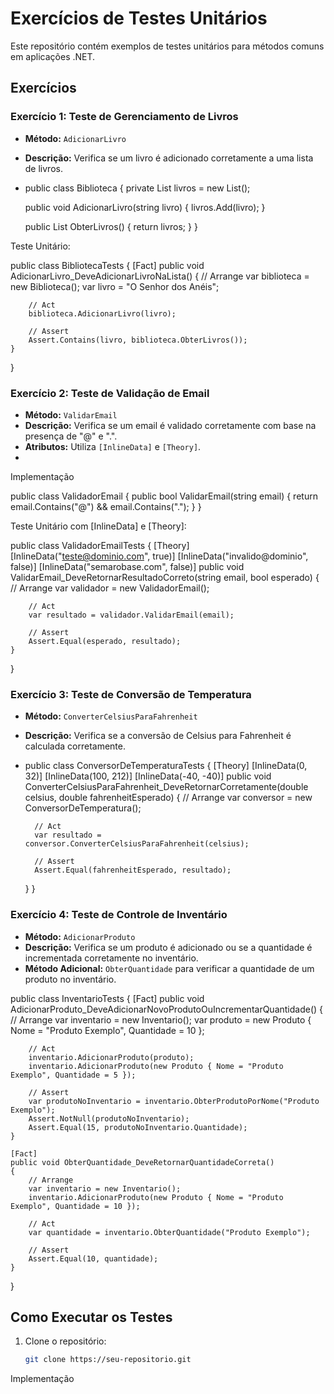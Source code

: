 # Exercícios de Testes Unitários

Este repositório contém exemplos de testes unitários para métodos comuns em aplicações .NET.

## Exercícios

### Exercício 1: Teste de Gerenciamento de Livros
- **Método:** `AdicionarLivro`
- **Descrição:** Verifica se um livro é adicionado corretamente a uma lista de livros.

- public class Biblioteca
{
    private List<string> livros = new List<string>();

    public void AdicionarLivro(string livro)
    {
        livros.Add(livro);
    }

    public List<string> ObterLivros()
    {
        return livros;
    }
}


Teste Unitário:

public class BibliotecaTests
{
    [Fact]
    public void AdicionarLivro_DeveAdicionarLivroNaLista()
    {
        // Arrange
        var biblioteca = new Biblioteca();
        var livro = "O Senhor dos Anéis";

        // Act
        biblioteca.AdicionarLivro(livro);

        // Assert
        Assert.Contains(livro, biblioteca.ObterLivros());
    }
}


### Exercício 2: Teste de Validação de Email
- **Método:** `ValidarEmail`
- **Descrição:** Verifica se um email é validado corretamente com base na presença de "@" e ".".
- **Atributos:** Utiliza `[InlineData]` e `[Theory]`.
- 
Implementação

public class ValidadorEmail
{
    public bool ValidarEmail(string email)
    {
        return email.Contains("@") && email.Contains(".");
    }
}

Teste Unitário com [InlineData] e [Theory]:

public class ValidadorEmailTests
{
    [Theory]
    [InlineData("teste@dominio.com", true)]
    [InlineData("invalido@dominio", false)]
    [InlineData("semarobase.com", false)]
    public void ValidarEmail_DeveRetornarResultadoCorreto(string email, bool esperado)
    {
        // Arrange
        var validador = new ValidadorEmail();

        // Act
        var resultado = validador.ValidarEmail(email);

        // Assert
        Assert.Equal(esperado, resultado);
    }
}



### Exercício 3: Teste de Conversão de Temperatura
- **Método:** `ConverterCelsiusParaFahrenheit`
- **Descrição:** Verifica se a conversão de Celsius para Fahrenheit é calculada corretamente.

- public class ConversorDeTemperaturaTests
{
    [Theory]
    [InlineData(0, 32)]
    [InlineData(100, 212)]
    [InlineData(-40, -40)]
    public void ConverterCelsiusParaFahrenheit_DeveRetornarCorretamente(double celsius, double fahrenheitEsperado)
    {
        // Arrange
        var conversor = new ConversorDeTemperatura();

        // Act
        var resultado = conversor.ConverterCelsiusParaFahrenheit(celsius);

        // Assert
        Assert.Equal(fahrenheitEsperado, resultado);
    }
}


### Exercício 4: Teste de Controle de Inventário
- **Método:** `AdicionarProduto`
- **Descrição:** Verifica se um produto é adicionado ou se a quantidade é incrementada corretamente no inventário.
- **Método Adicional:** `ObterQuantidade` para verificar a quantidade de um produto no inventário.

public class InventarioTests
{
    [Fact]
    public void AdicionarProduto_DeveAdicionarNovoProdutoOuIncrementarQuantidade()
    {
        // Arrange
        var inventario = new Inventario();
        var produto = new Produto { Nome = "Produto Exemplo", Quantidade = 10 };

        // Act
        inventario.AdicionarProduto(produto);
        inventario.AdicionarProduto(new Produto { Nome = "Produto Exemplo", Quantidade = 5 });

        // Assert
        var produtoNoInventario = inventario.ObterProdutoPorNome("Produto Exemplo");
        Assert.NotNull(produtoNoInventario);
        Assert.Equal(15, produtoNoInventario.Quantidade);
    }
    
    [Fact]
    public void ObterQuantidade_DeveRetornarQuantidadeCorreta()
    {
        // Arrange
        var inventario = new Inventario();
        inventario.AdicionarProduto(new Produto { Nome = "Produto Exemplo", Quantidade = 10 });

        // Act
        var quantidade = inventario.ObterQuantidade("Produto Exemplo");

        // Assert
        Assert.Equal(10, quantidade);
    }
}


## Como Executar os Testes

1. Clone o repositório:
   ```bash
   git clone https://seu-repositorio.git

Implementação


